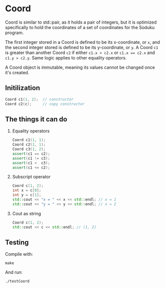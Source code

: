 # Coord
Coord is similar to std::pair, as it holds a pair of integers, but it is 
optimized specifically to hold the coordinates of a set of coordinates for the
Soduku program. 

The first integer stored in a Coord is defined to be its x-coordinate, or `x`, 
and the second integer stored is defined to be its y-coordinate, or `y`. A Coord
`c1` is greater than another Coord `c2` if either `c1.x > c2.x` or `c1.x == c2.x`
and `c1.y > c2.y`. Same logic applies to other equality operators.

A Coord object is immutable, meaning its values cannot be changed once it's 
created.
## Initilization

```c++
Coord c1(1, 2);  // constructor
Coord c2(c);     // copy constructor
```

## The things it can do

1. Equality operators 
    ```c++
    Coord c1(1, 1);
    Coord c2(1, 1);
    Coord c3(1, 2);
    assert(c1 == c2); 
    assert(c1 != c3);
    assert(c1 <  c3);
    assert(c1 <= c2);
    ```

2. Subscript operator
    ```c++
    Coord c(1, 2);
    int x = c[0];
    int y = c[1];
    std::cout << "x = " << x << std::endl; // x = 1
    std::cout << "y = " << y << std::endl; // x = 2
    ```
3. Cout as string

    ```c++
    Coord c(1, 2);
    std::cout << c << std::endl; // (1, 2)
    ```

## Testing
Compile with:

```
make
```

And run:

```
./testCoord
```
